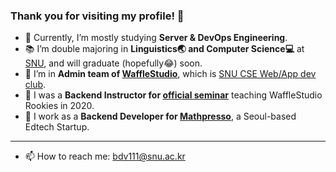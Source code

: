 ### Thank you for visiting my profile! 👋

- 🌱 Currently, I’m mostly studying **Server & DevOps Engineering**. 
- 📚 I’m double majoring in **Linguistics🌏 and Computer Science:computer:** at [SNU](https://en.snu.ac.kr), and will graduate (hopefully😂) soon.
- 🧇 I’m in **Admin team of [WaffleStudio](https://wafflestudio.com)**, which is [SNU CSE Web/App dev club](https://cse.snu.ac.kr/student-club/와플스튜디오).
- 🧩 I was a **Backend Instructor for [official seminar](https://github.com/wafflestudio/rookies)** teaching WaffleStudio Rookies in 2020.
- 🚀 I work as a **Backend Developer for [Mathpresso](https://mathpresso.com)**, a Seoul-based Edtech Startup.
* * *
- 📫 How to reach me: bdv111@snu.ac.kr

